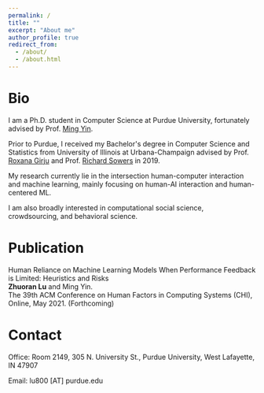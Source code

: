 ```yaml
---
permalink: /
title: ""
excerpt: "About me"
author_profile: true
redirect_from: 
  - /about/
  - /about.html
---
```


Bio
=====

I am a Ph.D. student in Computer Science at Purdue University, fortunately advised by Prof. [Ming Yin](http://mingyin.org/). 

Prior to Purdue, I received my Bachelor's degree in Computer Science and Statistics from University of Illinois at Urbana-Champaign advised by Prof. [Roxana Girju](https://linguistics.illinois.edu/directory/profile/girju) and Prof. [Richard Sowers](http://publish.illinois.edu/r-sowers/) in 2019.

My research currently lie in the intersection human-computer interaction and machine learning, mainly focusing on human-AI interaction and human-centered ML.

I am also broadly interested in computational social science, crowdsourcing, and behavioral science.

Publication
====== 

Human Reliance on Machine Learning Models When Performance Feedback is Limited: Heuristics and Risks<br>
**Zhuoran Lu** and Ming Yin.<br>
The 39th ACM Conference on Human Factors in Computing Systems (CHI), Online, May 2021. (Forthcoming)


Contact
=====

Office: Room 2149, 305 N. University St., Purdue University, West Lafayette, IN 47907

Email: lu800 [AT] purdue.edu

